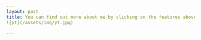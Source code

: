 ```yaml
---
layout: post
title: You can find out more about me by clicking on the features above.
![yt](/assets/img/yt.jpg)

---
```

